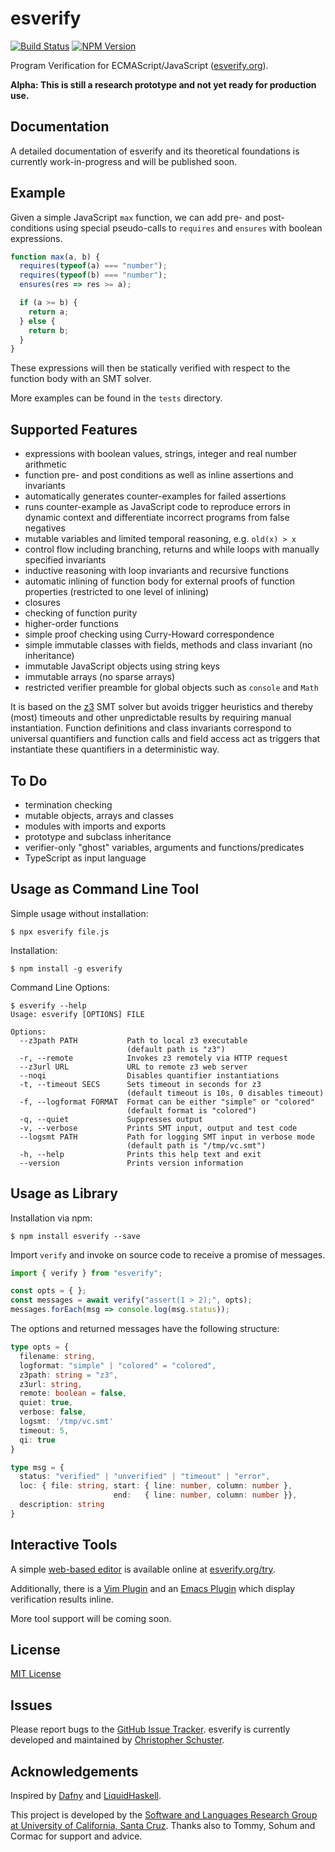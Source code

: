 # esverify

[![Build Status](https://travis-ci.org/levjj/esverify.svg?branch=master)](https://travis-ci.org/levjj/esverify)
[![NPM Version](https://img.shields.io/npm/v/esverify.svg)](https://www.npmjs.com/package/esverify)

Program Verification for ECMAScript/JavaScript ([esverify.org](http://esverify.org/)).

**Alpha: This is still a research prototype and not yet ready for production use.**

## Documentation

A detailed documentation of esverify and its theoretical foundations is
currently work-in-progress and will be published soon.

## Example

Given a simple JavaScript `max` function, we can add pre- and post-conditions
using special pseudo-calls to `requires` and `ensures` with boolean expressions.

```js
function max(a, b) {
  requires(typeof(a) === "number");
  requires(typeof(b) === "number");
  ensures(res => res >= a);

  if (a >= b) {
    return a;
  } else {
    return b;
  }
}
```

These expressions will then be statically verified with respect to the function
body with an SMT solver.

More examples can be found in the `tests` directory.

## Supported Features

* expressions with boolean values, strings, integer and real number arithmetic
* function pre- and post conditions as well as inline assertions and invariants
* automatically generates counter-examples for failed assertions
* runs counter-example as JavaScript code to reproduce errors in dynamic context
  and differentiate incorrect programs from false negatives
* mutable variables and limited temporal reasoning, e.g. `old(x) > x`
* control flow including branching, returns and while loops with manually
  specified invariants
* inductive reasoning with loop invariants and recursive functions
* automatic inlining of function body for external proofs of function properties
  (restricted to one level of inlining)
* closures
* checking of function purity
* higher-order functions
* simple proof checking using Curry-Howard correspondence
* simple immutable classes with fields, methods and class invariant (no inheritance)
* immutable JavaScript objects using string keys
* immutable arrays (no sparse arrays)
* restricted verifier preamble for global objects such as `console` and `Math`

It is based on the [z3](https://github.com/Z3Prover/z3) SMT solver but avoids
trigger heuristics and thereby (most) timeouts and other unpredictable results by
requiring manual instantiation. Function definitions and class invariants correspond
to universal quantifiers and function calls and field access act as triggers that
instantiate these quantifiers in a deterministic way.

## To Do

* termination checking
* mutable objects, arrays and classes
* modules with imports and exports
* prototype and subclass inheritance
* verifier-only "ghost" variables, arguments and functions/predicates
* TypeScript as input language

## Usage as Command Line Tool

Simple usage without installation:

```
$ npx esverify file.js
```

Installation:

```
$ npm install -g esverify
```

Command Line Options:

```
$ esverify --help
Usage: esverify [OPTIONS] FILE

Options:
  --z3path PATH           Path to local z3 executable
                          (default path is "z3")
  -r, --remote            Invokes z3 remotely via HTTP request
  --z3url URL             URL to remote z3 web server
  --noqi                  Disables quantifier instantiations
  -t, --timeout SECS      Sets timeout in seconds for z3
                          (default timeout is 10s, 0 disables timeout)
  -f, --logformat FORMAT  Format can be either "simple" or "colored"
                          (default format is "colored")
  -q, --quiet             Suppresses output
  -v, --verbose           Prints SMT input, output and test code
  --logsmt PATH           Path for logging SMT input in verbose mode
                          (default path is "/tmp/vc.smt")
  -h, --help              Prints this help text and exit
  --version               Prints version information
```

## Usage as Library

Installation via npm:

```
$ npm install esverify --save
```

Import `verify` and invoke on source code to receive a promise of messages.

```js
import { verify } from "esverify";

const opts = { };
const messages = await verify("assert(1 > 2);", opts);
messages.forEach(msg => console.log(msg.status));
```

The options and returned messages have the following structure:

```ts
type opts = {
  filename: string,
  logformat: "simple" | "colored" = "colored",
  z3path: string = "z3",
  z3url: string,
  remote: boolean = false,
  quiet: true,
  verbose: false,
  logsmt: '/tmp/vc.smt'
  timeout: 5,
  qi: true
}

type msg = {
  status: "verified" | "unverified" | "timeout" | "error",
  loc: { file: string, start: { line: number, column: number },
                       end:   { line: number, column: number }},
  description: string
}
```

## Interactive Tools

A simple [web-based editor](https://github.com/levjj/esverify-editor)
is available online at [esverify.org/try](http://esverify.org/try).

Additionally, there is a [Vim Plugin](https://github.com/levjj/esverify-vim)
and an [Emacs Plugin](https://github.com/SohumB/flycheck-esverify)
which display verification results inline.

More tool support will be coming soon.

## License

[MIT License](https://github.com/levjj/esverify/blob/master/LICENSE)

## Issues

Please report bugs to the [GitHub Issue Tracker](https://github.com/levjj/esverify/issues). esverify is currently developed and maintained by [Christopher Schuster](https://livoris.net/).

## Acknowledgements

Inspired by [Dafny](https://github.com/Microsoft/dafny) and
[LiquidHaskell](https://github.com/ucsd-progsys/liquidhaskell).

This project is developed by the
[Software and Languages Research Group at University of California, Santa Cruz](http://slang.soe.ucsc.edu/).
Thanks also to Tommy, Sohum and Cormac for support and advice.
